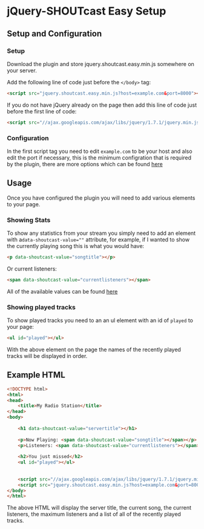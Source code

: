 # jQuery-SHOUTcast Easy Setup

## Setup and Configuration

### Setup

Download the plugin and store jquery.shoutcast.easy.min.js somewhere on your server.

Add the following line of code just before the `</body>` tag:

```html
<script src="jquery.shoutcast.easy.min.js?host=example.com&port=8000"></script>
```

If you do not have jQuery already on the page then add this line of code just before the first line of code:

```html
<script src="//ajax.googleapis.com/ajax/libs/jquery/1.7.1/jquery.min.js"></script>
```

### Configuration

In the first script tag you need to edit `example.com` to be your host and also edit the port if necessary, this is the minimum configration that is required by the plugin, there are more options which can be found [here](https://github.com/Wavestreaming/jquery-shoutcast#configuration)

## Usage

Once you have configured the plugin you will need to add various elements to your page.

### Showing Stats

To show any statistics from your stream you simply need to add an element with a`data-shoutcast-value=""` attribute, for example, if I wanted to show the currently playing song this is what you would have:

```html
<p data-shoutcast-value="songtitle"></p>
```

Or current listeners:

```html
<span data-shoutcast-value="currentlisteners"></span>
```

All of the available values can be found [here](https://github.com/Wavestreaming/jquery-shoutcast#shoutcast-stats)

### Showing played tracks

To show played tracks you need to an an ul element with an id of `played` to your page:

```html
<ul id="played"></ul>
```
With the above element on the page the names of the recently played tracks will be displayed in order.

## Example HTML

```html
<!DOCTYPE html>
<html>
<head>
	<title>My Radio Station</title>
</head>
<body>
	
	<h1 data-shoutcast-value="servertitle"></h1>
	
	<p>Now Playing: <span data-shoutcast-value="songtitle"></span></p>
	<p>Listeners: <span data-shoutcast-value="currentlisteners"></span>/<span data-shoutcast-value="maxlisteners"></span></p>
	
	<h2>You just missed</h2>
	<ul id="played"></ul>
	
	
	<script src="//ajax.googleapis.com/ajax/libs/jquery/1.7.1/jquery.min.js"></script>
	<script src="jquery.shoutcast.easy.min.js?host=example.com&port=8000"></script>
</body>
</html>

```

The above HTML will display the server title, the current song, the current listeners, the maximum listeners and a list of all of the recently played tracks.